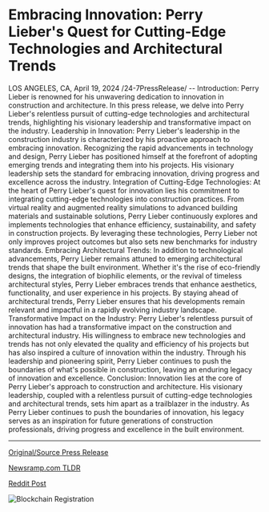 # Embracing Innovation: Perry Lieber's Quest for Cutting-Edge Technologies and Architectural Trends

LOS ANGELES, CA, April 19, 2024 /24-7PressRelease/ --   Introduction: Perry Lieber is renowned for his unwavering dedication to innovation in construction and architecture. In this press release, we delve into Perry Lieber's relentless pursuit of cutting-edge technologies and architectural trends, highlighting his visionary leadership and transformative impact on the industry.  Leadership in Innovation: Perry Lieber's leadership in the construction industry is characterized by his proactive approach to embracing innovation. Recognizing the rapid advancements in technology and design, Perry Lieber has positioned himself at the forefront of adopting emerging trends and integrating them into his projects. His visionary leadership sets the standard for embracing innovation, driving progress and excellence across the industry.  Integration of Cutting-Edge Technologies: At the heart of Perry Lieber's quest for innovation lies his commitment to integrating cutting-edge technologies into construction practices. From virtual reality and augmented reality simulations to advanced building materials and sustainable solutions, Perry Lieber continuously explores and implements technologies that enhance efficiency, sustainability, and safety in construction projects. By leveraging these technologies, Perry Lieber not only improves project outcomes but also sets new benchmarks for industry standards.  Embracing Architectural Trends: In addition to technological advancements, Perry Lieber remains attuned to emerging architectural trends that shape the built environment. Whether it's the rise of eco-friendly designs, the integration of biophilic elements, or the revival of timeless architectural styles, Perry Lieber embraces trends that enhance aesthetics, functionality, and user experience in his projects. By staying ahead of architectural trends, Perry Lieber ensures that his developments remain relevant and impactful in a rapidly evolving industry landscape.  Transformative Impact on the Industry: Perry Lieber's relentless pursuit of innovation has had a transformative impact on the construction and architectural industry. His willingness to embrace new technologies and trends has not only elevated the quality and efficiency of his projects but has also inspired a culture of innovation within the industry. Through his leadership and pioneering spirit, Perry Lieber continues to push the boundaries of what's possible in construction, leaving an enduring legacy of innovation and excellence.  Conclusion: Innovation lies at the core of Perry Lieber's approach to construction and architecture. His visionary leadership, coupled with a relentless pursuit of cutting-edge technologies and architectural trends, sets him apart as a trailblazer in the industry. As Perry Lieber continues to push the boundaries of innovation, his legacy serves as an inspiration for future generations of construction professionals, driving progress and excellence in the built environment. 

---

[Original/Source Press Release](https://www.24-7pressrelease.com/press-release/510172/embracing-innovation-perry-liebers-quest-for-cutting-edge-technologies-and-architectural-trends)
                    

[Newsramp.com TLDR](None) 



[Reddit Post](https://www.reddit.com/r/technology_press/comments/1c874p2/perry_liebers_visionary_leadership_in/) 



![Blockchain Registration](https://cdn.newsramp.app/24-7PressRelease/qrcode/244/19/deep2t6o.webp)